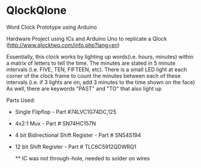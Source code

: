 # QlockQlone
Word Clock Prototype using Arduino

Hardware Project using ICs and Arduino Uno to replicate a Qlock (http://www.qlocktwo.com/info.php?lang=en)

Essentially, this clock works by lighting up words(i.e. hours, minutes) within a matrix of letters to tell the time.
The minutes are stated in 5 minute intervals (i.e. FIVE, TEN, FIFTEEN, etc). There is a small LED light at each corner of the clock frame to count the minutes between each of these intervals (i.e. if 3 lights are on, add 3 minutes to the time shown on the face)
As well, there are keywords "PAST" and "TO" that also light up

Parts Used:
- Single Flipflop - Part #74LVC1G74DC,125
- 4x2:1 Mux - Part # SN74HC157N 
- 4 bit Bidirectional Shift Register - Part # SN54S194
- 12 bit Shift Register - Part # TLC6C5912QDWRQ1

    ** IC was not through-hole, needed to solder on wires
 


